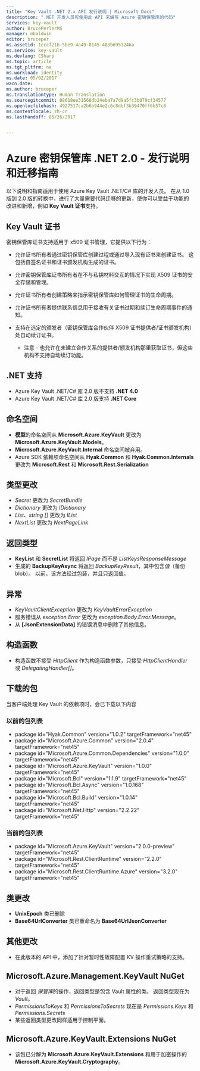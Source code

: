 ```yaml
---
title: "Key Vault .NET 2.x API 发行说明 | Microsoft Docs"
description: ".NET 开发人员可使用此 API 来编写 Azure 密钥保管库的代码"
services: key-vault
author: BrucePerlerMS
manager: mbaldwin
editor: bruceper
ms.assetid: 1cccf21b-5be9-4a49-8145-483b695124ba
ms.service: key-vault
ms.devlang: CSharp
ms.topic: article
ms.tgt_pltfrm: na
ms.workload: identity
ms.date: 05/02/2017
wacn.date: 
ms.author: bruceper
ms.translationtype: Human Translation
ms.sourcegitcommit: 08618ee31568db24eba7a7d9a5fc3b079cf34577
ms.openlocfilehash: 4927517ca2b6b944e2c6c8dbf3b39470ff6b57c6
ms.contentlocale: zh-cn
ms.lasthandoff: 05/26/2017


---
```

# <a name="azure-key-vault-net-20---release-notes-and-migration-guide"></a>Azure 密钥保管库 .NET 2.0 - 发行说明和迁移指南
以下说明和指南适用于使用 Azure Key Vault .NET/C# 库的开发人员。 在从 1.0 版到 2.0 版的转换中，进行了大量需要代码迁移的更新，使你可以受益于功能的改进和新增，例如 **Key Vault 证书**支持。

## <a name="key-vault-certificates"></a>Key Vault 证书

密钥保管库证书支持适用于 x509 证书管理，它提供以下行为：  

- 允许证书所有者通过密钥保管库创建过程或通过导入现有证书来创建证书。 这包括自签名证书和证书颁发机构生成的证书。
- 允许密钥保管库证书所有者在不与私钥材料交互的情况下实现 X509 证书的安全存储和管理。  
- 允许证书所有者创建策略来指示密钥保管库如何管理证书的生命周期。  
- 允许证书所有者提供联系信息用于接收有关证书过期和续订生命周期事件的通知。  
- 支持在选定的颁发者（密钥保管库合作伙伴 X509 证书提供者/证书颁发机构）处自动续订证书。
  
  - 注意 - 也允许在未建立合作关系的提供者/颁发机构那里获取证书，但这些机构不支持自动续订功能。

## <a name="net-support"></a>.NET 支持

- Azure Key Vault .NET/C# 库 2.0 版不支持 **.NET 4.0**
- Azure Key Vault .NET/C# 库 2.0 版支持 **.NET Core**

## <a name="namespaces"></a>命名空间

- **模型**的命名空间从 **Microsoft.Azure.KeyVault** 更改为 **Microsoft.Azure.KeyVault.Models**。
- **Microsoft.Azure.KeyVault.Internal** 命名空间被弃用。
- Azure SDK 依赖项命名空间从 **Hyak.Common** 和 **Hyak.Common.Internals** 更改为 **Microsoft.Rest** 和 **Microsoft.Rest.Serialization**

## <a name="type-changes"></a>类型更改

- *Secret* 更改为 *SecretBundle*
- *Dictionary* 更改为 *IDictionary*
- *List<T>、string []* 更改为 *IList<T>*
- *NextList* 更改为 *NextPageLink*

## <a name="return-types"></a>返回类型

- **KeyList** 和 **SecretList** 将返回 *IPage<T>* 而不是 *ListKeysResponseMessage*
- 生成的 **BackupKeyAsync** 将返回 *BackupKeyResult*，其中包含*值*（备份 blob）。 以前，该方法经过包装，并且只返回值。

## <a name="exceptions"></a>异常

- *KeyVaultClientException* 更改为 *KeyVaultErrorException*
- 服务错误从 *exception.Error* 更改为 *exception.Body.Error.Message*。
- 从 **[JsonExtensionData]** 的错误消息中删除了其他信息。

## <a name="constructors"></a>构造函数

- 构造函数不接受 *HttpClient* 作为构造函数参数，只接受 *HttpClientHandler* 或 *DelegatingHandler[]*。

## <a name="downloaded-packages"></a>下载的包

当客户端处理 Key Vault 的依赖项时，会已下载以下内容

### <a name="previous-package-list"></a>以前的包列表

- package id="Hyak.Common" version="1.0.2" targetFramework="net45"
- package id="Microsoft.Azure.Common" version="2.0.4" targetFramework="net45"
- package id="Microsoft.Azure.Common.Dependencies" version="1.0.0" targetFramework="net45"
- package id="Microsoft.Azure.KeyVault" version="1.0.0" targetFramework="net45"
- package id="Microsoft.Bcl" version="1.1.9" targetFramework="net45"
- package id="Microsoft.Bcl.Async" version="1.0.168" targetFramework="net45"
- package id="Microsoft.Bcl.Build" version="1.0.14" targetFramework="net45"
- package id="Microsoft.Net.Http" version="2.2.22" targetFramework="net45"

### <a name="current-package-list"></a>当前的包列表

- package id="Microsoft.Azure.KeyVault" version="2.0.0-preview" targetFramework="net45"
- package id="Microsoft.Rest.ClientRuntime" version="2.2.0" targetFramework="net45"
- package id="Microsoft.Rest.ClientRuntime.Azure" version="3.2.0" targetFramework="net45"

## <a name="class-changes"></a>类更改

- **UnixEpoch** 类已删除
- **Base64UrlConverter** 类已重命名为 **Base64UrlJsonConverter**

## <a name="other-changes"></a>其他更改

- 在此版本的 API 中，添加了针对暂时性故障配置 KV 操作重试策略的支持。

## <a name="microsoftazuremanagementkeyvault-nuget"></a>Microsoft.Azure.Management.KeyVault NuGet

- 对于返回 *保管库*的操作，返回类型是包含 Vault 属性的类。 返回类型现在为 *Vault*。
- *PermissionsToKeys* 和 *PermissionsToSecrets* 现在是 *Permissions.Keys* 和 *Permissions.Secrets*
- 某些返回类型更改同样适用于控制平面。

## <a name="microsoftazurekeyvaultextensions-nuget"></a>Microsoft.Azure.KeyVault.Extensions NuGet

- 该包已分解为 **Microsoft.Azure.KeyVault.Extensions** 和用于加密操作的 **Microsoft.Azure.KeyVault.Cryptography**。



